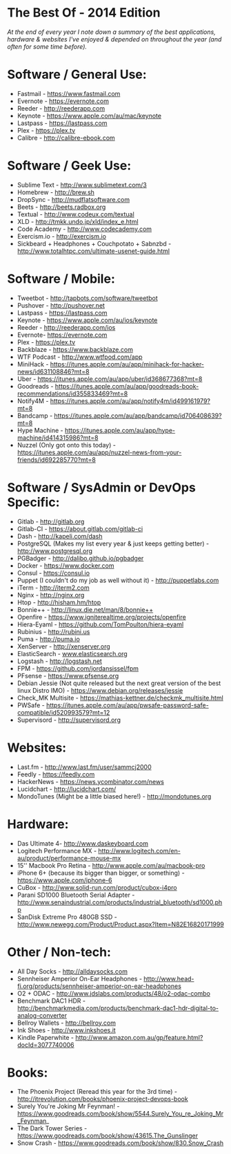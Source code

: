 # The Best Of - 2014 Edition

*At the end of every year I note down a summary of the best applications, hardware & websites I've enjoyed & depended on throughout the year (and often for some time before).*

# Software / General Use:

* Fastmail - https://www.fastmail.com
* Evernote - https://evernote.com
* Reeder - http://reederapp.com
* Keynote - https://www.apple.com/au/mac/keynote
* Lastpass - https://lastpass.com
* Plex - https://plex.tv
* Calibre - http://calibre-ebook.com

# Software / Geek Use:

* Sublime Text - http://www.sublimetext.com/3
* Homebrew - http://brew.sh
* DropSync - http://mudflatsoftware.com
* Beets - http://beets.radbox.org
* Textual - http://www.codeux.com/textual
* XLD - http://tmkk.undo.jp/xld/index_e.html
* Code Academy - http://www.codecademy.com
* Exercism.io - http://exercism.io
* Sickbeard + Headphones + Couchpotato + Sabnzbd - http://www.totalhtpc.com/ultimate-usenet-guide.html

# Software / Mobile:

* Tweetbot - http://tapbots.com/software/tweetbot
* Pushover - http://pushover.net
* Lastpass - https://lastpass.com
* Keynote - https://www.apple.com/au/ios/keynote
* Reeder - http://reederapp.com/ios
* Evernote- https://evernote.com
* Plex - https://plex.tv
* Backblaze - https://www.backblaze.com
* WTF Podcast - http://www.wtfpod.com/app
* MiniHack - https://itunes.apple.com/au/app/minihack-for-hacker-news/id631108846?mt=8
* Uber - https://itunes.apple.com/au/app/uber/id368677368?mt=8
* Goodreads - https://itunes.apple.com/au/app/goodreads-book-recommendations/id355833469?mt=8
* Notify4M - https://itunes.apple.com/au/app/notify4m/id499161979?mt=8
* Bandcamp - https://itunes.apple.com/au/app/bandcamp/id706408639?mt=8
* Hype Machine - https://itunes.apple.com/au/app/hype-machine/id414315986?mt=8
* Nuzzel (Only got onto this today) - https://itunes.apple.com/au/app/nuzzel-news-from-your-friends/id692285770?mt=8

# Software / SysAdmin or DevOps Specific:

* Gitlab - http://gitlab.org
* Gitlab-CI - https://about.gitlab.com/gitlab-ci
* Dash - http://kapeli.com/dash
* PostgreSQL (Makes my list every year & just keeps getting better) - http://www.postgresql.org
* PGBadger - http://dalibo.github.io/pgbadger
* Docker - https://www.docker.com
* Consul - https://consul.io
* Puppet (I couldn't do my job as well without it) - http://puppetlabs.com
* iTerm - http://iterm2.com
* Nginx - http://nginx.org
* Htop - http://hisham.hm/htop
* Bonnie++ - http://linux.die.net/man/8/bonnie++
* Openfire - https://www.igniterealtime.org/projects/openfire
* Hiera-Eyaml - https://github.com/TomPoulton/hiera-eyaml
* Rubinius - http://rubini.us
* Puma - http://puma.io
* XenServer - http://xenserver.org
* ElasticSearch - www.elasticsearch.org
* Logstash - http://logstash.net
* FPM - https://github.com/jordansissel/fpm
* PFsense - https://www.pfsense.org
* Debian Jessie (Not quite released but the next great version of the best linux Distro IMO) - https://www.debian.org/releases/jessie
* Check_MK Multisite - https://mathias-kettner.de/checkmk_multisite.html
* PWSafe - https://itunes.apple.com/au/app/pwsafe-password-safe-compatible/id520993579?mt=12
* Supervisord - http://supervisord.org

# Websites:

* Last.fm - http://www.last.fm/user/sammcj2000
* Feedly - https://feedly.com
* HackerNews - https://news.ycombinator.com/news
* Lucidchart - http://lucidchart.com/
* MondoTunes (Might be a little biased here!) - http://mondotunes.org

# Hardware:

* Das Ultimate 4- http://www.daskeyboard.com
* Logitech Performance MX - http://www.logitech.com/en-au/product/performance-mouse-mx
* 15'' Macbook Pro Retina - http://www.apple.com/au/macbook-pro
* iPhone 6+ (because its bigger than bigger, or something) - https://www.apple.com/iphone-6
* CuBox - http://www.solid-run.com/product/cubox-i4pro
* Parani SD1000 Bluetooth Serial Adapter - http://www.senaindustrial.com/products/industrial_bluetooth/sd1000.php
* SanDisk Extreme Pro 480GB SSD - http://www.newegg.com/Product/Product.aspx?Item=N82E16820171999

# Other / Non-tech:

* All Day Socks - http://alldaysocks.com
* Sennheiser Amperior On-Ear Headphones - http://www.head-fi.org/products/sennheiser-amperior-on-ear-headphones
* O2 + ODAC - http://www.jdslabs.com/products/48/o2-odac-combo
* Benchmark DAC1 HDR - http://benchmarkmedia.com/products/benchmark-dac1-hdr-digital-to-analog-converter
* Bellroy Wallets - http://bellroy.com
* Ink Shoes - http://www.inkshoes.it
* Kindle Paperwhite - http://www.amazon.com.au/gp/feature.html?docId=3077740006

# Books:

* The Phoenix Project (Reread this year for the 3rd time) - http://itrevolution.com/books/phoenix-project-devops-book
* Surely You're Joking Mr Feynman! - https://www.goodreads.com/book/show/5544.Surely_You_re_Joking_Mr_Feynman_
* The Dark Tower Series - https://www.goodreads.com/book/show/43615.The_Gunslinger
* Snow Crash - https://www.goodreads.com/book/show/830.Snow_Crash
